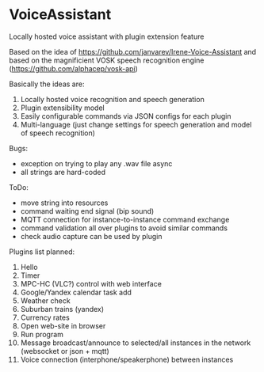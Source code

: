 # VoiceAssistant
Locally hosted voice assistant with plugin extension feature

Based on the idea of https://github.com/janvarev/Irene-Voice-Assistant and based on the magnificient VOSK speech recognition engine (https://github.com/alphacep/vosk-api)

Basically the ideas are:
1) Locally hosted voice recognition and speech generation
2) Plugin extensibility model
3) Easily configurable commands via JSON configs for each plugin
4) Multi-language (just change settings for speech generation and model of speech recognition)

Bugs:
- exception on trying to play any .wav file async
- all strings are hard-coded

ToDo:
- move string into resources
- command waiting end signal (bip sound)
- MQTT connection for instance-to-instance command exchange
- command validation all over plugins to avoid similar commands
- check audio capture can be used by plugin

Plugins list planned:
1. Hello
2. Timer
3. MPC-HC (VLC?) control with web interface
4. Google/Yandex calendar task add
5. Weather check
6. Suburban trains (yandex)
7. Currency rates
8. Open web-site in browser
9. Run program
10. Message broadcast/announce to selected/all instances in the network (websocket or json + mqtt)
11. Voice connection (interphone/speakerphone) between instances
